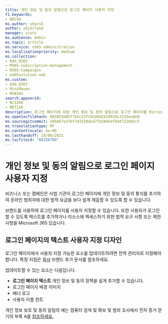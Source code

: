 ```yaml
---
title: 개인 정보 및 동의 알림으로 로그인 페이지 사용자 지정
f1.keywords:
- NOCSH
ms.author: sharik
author: skjerland
manager: scotv
ms.audience: Admin
ms.topic: article
ms.service: o365-administration
ms.localizationpriority: medium
ms.collection:
- Adm_O365
- M365-subscription-management
- M365-Campaigns
- m365solution-smb
ms.custom:
- Adm_O365
- MiniMaven
- MSB365
search.appverid:
- BCS160
- MET150
description: 로그인 페이지에 대한 개인 정보 및 동의 알림으로 로그인 페이지를 Microsoft 365.
ms.openlocfilehash: 003853e0577b2c23fc8240d2b19918c3235eade8
ms.sourcegitcommit: d4b867e37bf741528ded7fb289e4f6847228d2c5
ms.translationtype: MT
ms.contentlocale: ko-KR
ms.lasthandoff: 10/06/2021
ms.locfileid: "60156789"
---
```

# <a name="customize-your-sign-in-page-with-a-privacy-and-consent-notice"></a>개인 정보 및 동의 알림으로 로그인 페이지 사용자 지정

비즈니스 또는 캠페인은 사법 기관이 로그인 페이지에 개인 정보 및 동의 통지를 추가하여 온라인 범죄자에 대한 법적 요금을 보다 쉽게 제출할 수 있도록 할 수 있습니다.

브랜드를 사용하여 로그인 페이지를 사용자 지정할 수 있습니다. 또한 사용자가 로그인할 수 있도록 텍스트를 추가하거나 리소스에 액세스하기 위한 법적 요구 사항 또는 제한 사항을 Microsoft 365 있습니다.

## <a name="design-customization-the-text-on-your-sign-in-page"></a>로그인 페이지의 텍스트 사용자 지정 디자인

로그인 페이지에서 사용자 지정 가능한 요소를 업데이트하려면 전역 관리자로 지정해야 합니다. 특정 지침은 [회사](/azure/active-directory/fundamentals/customize-branding) 브랜드 추가 문서를 참조하세요.

업데이트할 수 있는 요소는 다음입니다.

- **로그인 페이지 텍스트** 개인 정보 및 동의 정책을 쉽게 추가할 수 있습니다.
- 로그인 페이지 배경 이미지
- 배너 로고
- 사용자 이름 힌트

개인 정보 보호 및 동의 알림의 예는 컴퓨터 검색 및 확보 및 범죄 조사에서 전자 증거 얻기의 부록 A를 [참조하세요.](https://www.justice.gov/sites/default/files/criminal-ccips/legacy/2015/01/14/ssmanual2009.pdf)